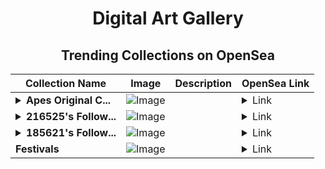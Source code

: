 <div align="center">

# Digital Art Gallery

## Trending Collections on OpenSea

| Collection Name                       | Image                                                                                     | Description                       | OpenSea Link                                                                                          |
|---------------------------------------|-------------------------------------------------------------------------------------------|-----------------------------------|--------------------------------------------------------------------------------------------------------|
| **<details><summary>Apes Original C...</summary>Apes Original Club</details>** | ![Image](https://i.seadn.io/s/raw/files/727f76759fdbf543f50c8c577dffdc86.png?w=500&auto=format?w=200&auto=format) |  | <details><summary>Link</summary>[Apes Original Club](https://opensea.io/collection/apes-original-club)</details> |
| **<details><summary>216525's Follow...</summary>216525's Follower</details>** | ![Image](https://i.seadn.io/s/raw/files/19f9f090920392cc3650cbdf4361755b.png?w=500&auto=format?w=200&auto=format) |  | <details><summary>Link</summary>[216525's Follower](https://opensea.io/collection/216525-s-follower)</details> |
| **<details><summary>185621's Follow...</summary>185621's Follower</details>** | ![Image](https://i.seadn.io/s/raw/files/19f9f090920392cc3650cbdf4361755b.png?w=500&auto=format?w=200&auto=format) |  | <details><summary>Link</summary>[185621's Follower](https://opensea.io/collection/185621-s-follower)</details> |
| **Festivals** | ![Image](https://i.seadn.io/s/raw/files/3a36e4519ce8d934fe856942dafc355a.jpg?w=500&auto=format?w=200&auto=format) |  | <details><summary>Link</summary>[Festivals](https://opensea.io/collection/festivals-14)</details> |

</div>